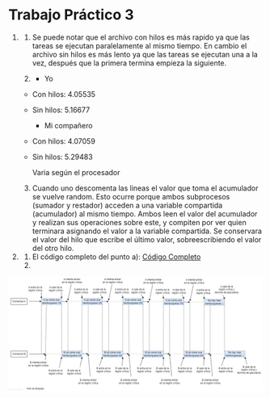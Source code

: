 # Trabajo Práctico 3

1. 1. Se puede notar que el archivo con hilos es más rapido ya que las tareas se ejecutan paralelamente al mismo tiempo. En cambio el archivo sin hilos es más lento ya que las tareas se ejecutan una a la vez, después que la primera termina empieza la siguiente.

    2. - Yo
    - Con hilos: 4.05535
    - Sin hilos: 5.16677

        - Mi compañero
    - Con hilos: 4.07059
    - Sin hilos: 5.29483

      Varia según el procesador

     3. Cuando uno descomenta las lineas el valor que toma el acumulador se vuelve random. Esto ocurre porque ambos subprocesos (sumador y restador) acceden a una variable compartida (acumulador) al mismo tiempo. Ambos leen el valor del acumulador y realizan sus operaciones sobre este, y compiten por ver quien terminara asignando el valor a la variable compartida. Se conservara el valor del hilo que escribe el último valor, sobreescribiendo el valor del otro hilo.

2.    
    1. El código completo del punto a): [Código Completo](https://github.com/FrancoPanzone/ASO2024TPs/blob/main/TP3/con_race_condition(original).c)
     2.
  ![Imagen punto b](https://github.com/FrancoPanzone/ASO2024TPs/blob/main/TP3/TP%203%20punto%202b.jpg)
  
